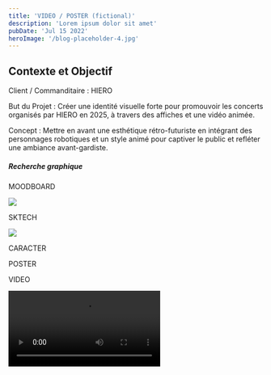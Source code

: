 ```yaml
---
title: 'VIDEO / POSTER (fictional)'
description: 'Lorem ipsum dolor sit amet'
pubDate: 'Jul 15 2022'
heroImage: '/blog-placeholder-4.jpg'
---
```



<h2 class="text-center lg:text-4xl text-xl font-bold my-8">Contexte et Objectif</h2>

Client / Commanditaire : HIERO

But du Projet : Créer une identité visuelle forte pour promouvoir les concerts organisés par HIERO en 2025, à travers des affiches et une vidéo animée.

Concept : Mettre en avant une esthétique rétro-futuriste en intégrant des personnages robotiques et un style animé pour captiver le public et refléter une ambiance avant-gardiste.



<h5 class="text-center my-8">Recherche graphique</h5>
<p class="text-center">MOODBOARD</p>

<img class="rounded-xl" src="/moodboard.svg"></img>

<p class="text-center">SKTECH</p>

<img class="rounded-xl" src="/sketch.png"></img>

<p class="text-center">CARACTER</p>



<p class="text-center">POSTER</p>



<p class="text-center">VIDEO</p>

<video controls class="rounded-xl">
  <source src="/video.mp4" type="video/mp4">
</video>